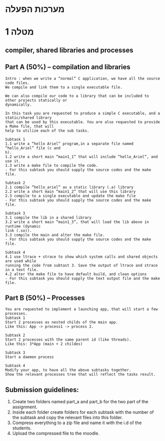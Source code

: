 # מערכות הפעלה

# 1 מטלה

## compiler, shared libraries and processes

## Part A (50%) – compilation and libraries

```
Intro : when we write a “normal” C application, we have all the source code files.
We compile and link them to a single executable file.
```
```
We can also compile our code to a library that can be included to other projects statically or
dynamically.
```
```
In this task you are requested to produce a simple C executable, and a static/shared library
that can be used by this executable. You are also requested to provide a Make file, that will
help to utilize each of the sub tasks.
```
```
Subtask 1
1.1 write a “hello Ariel” program,in a separate file named “hello_Ariel” file (c and
h).
1.2 write a short main “main1_1” that will include “hello_Ariel”, and use it.
1.3 write a make file to compile the code.
- For this subtask you should supply the source codes and the make file.
```
```
Subtask 2
2.1 compile “hello_ariel” as a static library (.a) library
2.2 write a short main “main1_2” that will use this library
2.3 compile to a single executable and update the make file
- For this subtask you should supply the source codes and the make file.
```
```
Subtask 3
3.1 compile the lib in a shared library
3.2 write a short main “main1_3”, that will load the lib above in runtime (dynamic
link (.so)).
3.3 compile the main and alter the make file.
- For this subtask you should supply the source codes and the make file.
```
```
Subtask 4
4.1 use ltrace + strace to show which system calls and shared objects are used while
running the code from subtast 3. Save the output of ltrace and strace in a text file.
4.2 alter the make file to have default build, and clean options
- For this subtask you should supply the text output file and the make file.
```

## Part B (50%) – Processes

```
You are requested to implement a launching app, that will start a few processes.
Subtask 1
Start 2 processes as nested childs of the main app.
Like this: App -> process1 -> process 2.
```
```
Subtask 2
Start 2 processes with the same parent id (like threads).
Like this: 3*App (main + 2 childes)
```
```
Subtask 3
Start a daemon process
```
```
Subtask 4
Modify your app, to have all the above subtasks together.
Show the relevant processes tree that will reflect the tasks result.
```
## Submission guidelines:

1. Create two folders named part_a and part_b for the two part of the assignment.
2. Inside each folder create folders for each subtask with the number of the subtask and copy
    the relevant files into this folder.
3. Compress everything to a zip file and name it with the i.d of the students.
4. Upload the compressed file to the moodle.


